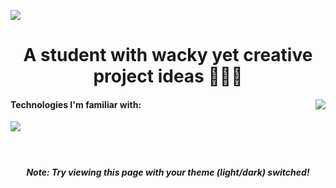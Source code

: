 <a href="https://linkode.org/#P3ZSY9CLe9TBdfVP0eHFm1"><img src="https://i.postimg.cc/pLC625YV/1.png" style="max-height: 100%;"></a>
<h1 align="center">
A student with wacky yet creative project ideas 👨🏻‍💻
</h1>
<div>
  <img src="https://github-readme-stats.vercel.app/api?username=Divdude77&theme=gotham&bg-color=0e1116&show_icons=true" align="right" style="">
  <h4>
    Technologies I'm familiar with:
  </h4>
  <img src="https://skillicons.dev/icons?i=python,c,cs,java,haskell,mysql,html,css,js,bootstrap,react,arduino,git,reach&perline=6">
  <br><br>
  <h1></h1>
</div>
<h5 align="center">Note: Try viewing this page with your theme (light/dark) switched!</h5>
